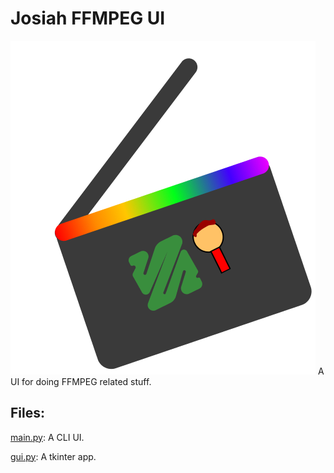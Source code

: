 # Josiah FFMPEG UI
![icon](ffmpegJosiauhIcon.png)
A UI for doing FFMPEG related stuff.
## Files:
[main.py](main.py): A CLI UI.

[gui.py](gui.py): A tkinter app.